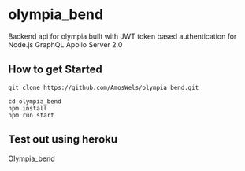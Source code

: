 # olympia_bend
Backend api for olympia built with JWT token based authentication for Node.js GraphQL Apollo Server 2.0

## How to get Started
```
git clone https://github.com/AmosWels/olympia_bend.git
```
```
cd olympia_bend
npm install
npm run start
```

## Test out using heroku
[Olympia_bend](www.google.com)
